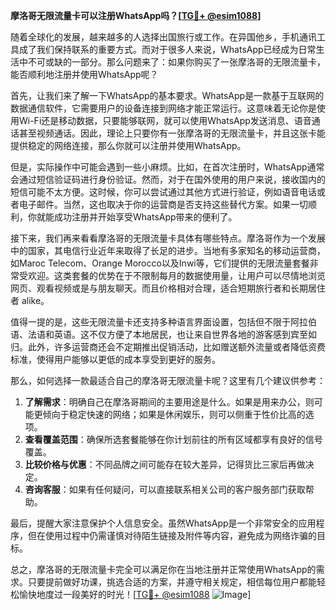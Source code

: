 **摩洛哥无限流量卡可以注册WhatsApp吗？[[TG💪+ @esim1088](https://t.me/s/esim1088)]**

随着全球化的发展，越来越多的人选择出国旅行或工作。在异国他乡，手机通讯工具成了我们保持联系的重要方式。而对于很多人来说，WhatsApp已经成为日常生活中不可或缺的一部分。那么问题来了：如果你购买了一张摩洛哥的无限流量卡，能否顺利地注册并使用WhatsApp呢？

首先，让我们来了解一下WhatsApp的基本要求。WhatsApp是一款基于互联网的数据通信软件，它需要用户的设备连接到网络才能正常运行。这意味着无论你是使用Wi-Fi还是移动数据，只要能够联网，就可以使用WhatsApp发送消息、语音通话甚至视频通话。因此，理论上只要你有一张摩洛哥的无限流量卡，并且这张卡能提供稳定的网络连接，那么你就可以注册并使用WhatsApp。

但是，实际操作中可能会遇到一些小麻烦。比如，在首次注册时，WhatsApp通常会通过短信验证码进行身份验证。然而，对于在国外使用的用户来说，接收国内的短信可能不太方便。这时候，你可以尝试通过其他方式进行验证，例如语音电话或者电子邮件。当然，这也取决于你的运营商是否支持这些替代方案。如果一切顺利，你就能成功注册并开始享受WhatsApp带来的便利了。

接下来，我们再来看看摩洛哥的无限流量卡具体有哪些特点。摩洛哥作为一个发展中的国家，其电信行业近年来取得了长足的进步。当地有多家知名的移动运营商，如Maroc Telecom、Orange Morocco以及Inwi等，它们提供的无限流量套餐非常受欢迎。这类套餐的优势在于不限制每月的数据使用量，让用户可以尽情地浏览网页、观看视频或是与朋友聊天。而且价格相对合理，适合短期旅行者和长期居住者 alike。

值得一提的是，这些无限流量卡还支持多种语言界面设置，包括但不限于阿拉伯语、法语和英语。这不仅方便了本地居民，也让来自世界各地的游客感到宾至如归。此外，许多运营商还会不定期推出促销活动，比如赠送额外流量或者降低资费标准，使得用户能够以更低的成本享受到更好的服务。

那么，如何选择一款最适合自己的摩洛哥无限流量卡呢？这里有几个建议供参考：

1. **了解需求**：明确自己在摩洛哥期间的主要用途是什么。如果是用来办公，则可能更倾向于稳定快速的网络；如果是休闲娱乐，则可以侧重于性价比高的选项。
2. **查看覆盖范围**：确保所选套餐能够在你计划前往的所有区域都享有良好的信号覆盖。
3. **比较价格与优惠**：不同品牌之间可能存在较大差异，记得货比三家后再做决定。
4. **咨询客服**：如果有任何疑问，可以直接联系相关公司的客户服务部门获取帮助。

最后，提醒大家注意保护个人信息安全。虽然WhatsApp是一个非常安全的应用程序，但在使用过程中仍需谨慎对待陌生链接及附件等内容，避免成为网络诈骗的目标。

总之，摩洛哥的无限流量卡完全可以满足你在当地注册并正常使用WhatsApp的需求。只要提前做好功课，挑选合适的方案，并遵守相关规定，相信每位用户都能轻松愉快地度过一段美好的时光！[[TG💪+ @esim1088](https://t.me/s/esim1088) ![Image](https://i.postimg.cc/4NQfJmqS/Snipaste-2025-05-13-00-14-12.png)]